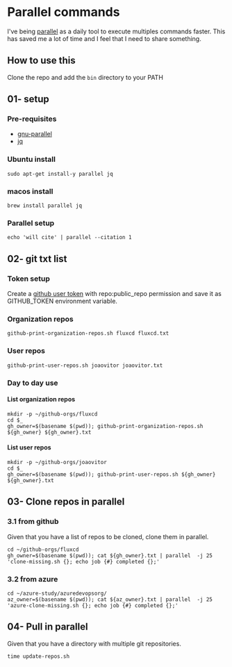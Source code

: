 # Parallel commands

I've being [parallel](https://www.gnu.org/software/parallel/) as a daily tool to execute multiples commands faster.
This has saved me a lot of time and I feel that I need to share something.

## How to use this

Clone the repo and add the `bin` directory to your PATH

## 01- setup

### Pre-requisites

- [gnu-parallel](https://www.gnu.org/software/parallel/)
- [jq](https://stedolan.github.io/jq/)

### Ubuntu install

```shell
sudo apt-get install-y parallel jq
```

### macos install

```shell
brew install parallel jq
```

### Parallel setup

```shell
echo 'will cite' | parallel --citation 1
```

## 02- git txt list

### Token setup

Create a [github user token](https://docs.github.com/en/free-pro-team@latest/github/authenticating-to-github/creating-a-personal-access-token) with repo:public_repo permission and save it as GITHUB_TOKEN environment variable.

### Organization repos

```shell
github-print-organization-repos.sh fluxcd fluxcd.txt
```

### User repos

```shell
github-print-user-repos.sh joaovitor joaovitor.txt
```

### Day to day use

#### List organization repos

```shell
mkdir -p ~/github-orgs/fluxcd
cd $_
gh_owner=$(basename $(pwd)); github-print-organization-repos.sh ${gh_owner} ${gh_owner}.txt
```

#### List user repos

```shell
mkdir -p ~/github-orgs/joaovitor
cd $_
gh_owner=$(basename $(pwd)); github-print-user-repos.sh ${gh_owner} ${gh_owner}.txt
```

## 03- Clone repos in parallel

### 3.1 from github

Given that you have a list of repos to be cloned, clone them in parallel.

```shell
cd ~/github-orgs/fluxcd
gh_owner=$(basename $(pwd)); cat ${gh_owner}.txt | parallel  -j 25 'clone-missing.sh {}; echo job {#} completed {};'
```

### 3.2 from azure

```shell
cd ~/azure-study/azuredevopsorg/
az_owner=$(basename $(pwd)); cat ${az_owner}.txt | parallel  -j 25 'azure-clone-missing.sh {}; echo job {#} completed {};'
```

## 04- Pull in parallel

Given that you have a directory with multiple git repositories.

```shell
time update-repos.sh
```
